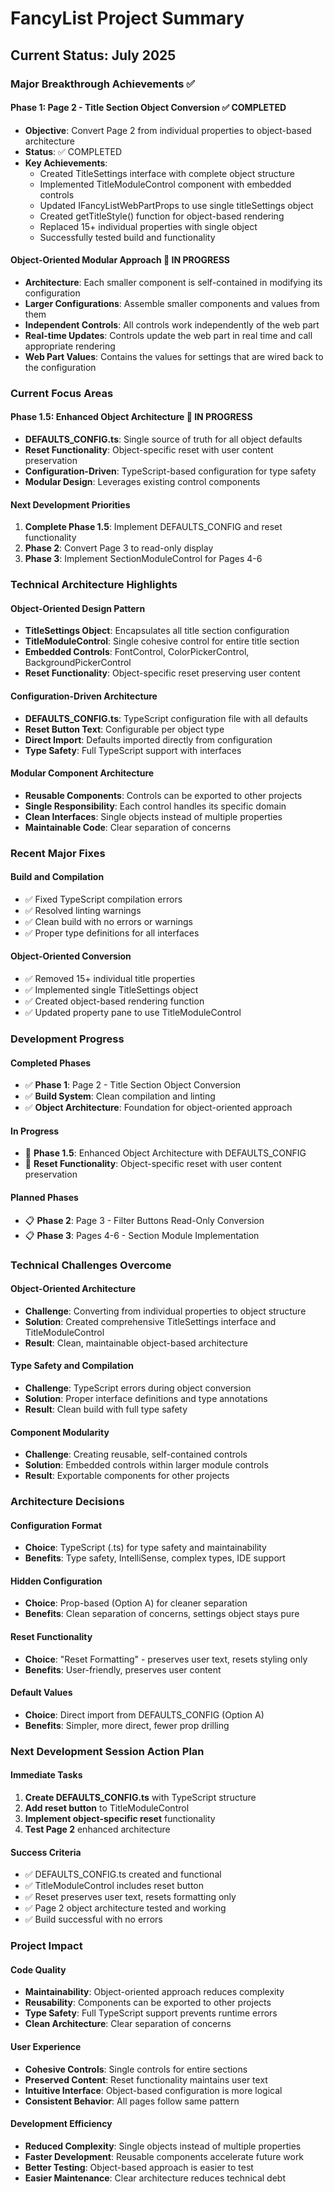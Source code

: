 # FancyList Project Summary

## Current Status: July 2025

### **Major Breakthrough Achievements** ✅

#### **Phase 1: Page 2 - Title Section Object Conversion** ✅ COMPLETED
- **Objective**: Convert Page 2 from individual properties to object-based architecture
- **Status**: ✅ COMPLETED
- **Key Achievements**:
  - Created TitleSettings interface with complete object structure
  - Implemented TitleModuleControl component with embedded controls
  - Updated IFancyListWebPartProps to use single titleSettings object
  - Created getTitleStyle() function for object-based rendering
  - Replaced 15+ individual properties with single object
  - Successfully tested build and functionality

#### **Object-Oriented Modular Approach** 🔄 IN PROGRESS
- **Architecture**: Each smaller component is self-contained in modifying its configuration
- **Larger Configurations**: Assemble smaller components and values from them
- **Independent Controls**: All controls work independently of the web part
- **Real-time Updates**: Controls update the web part in real time and call appropriate rendering
- **Web Part Values**: Contains the values for settings that are wired back to the configuration

### **Current Focus Areas**

#### **Phase 1.5: Enhanced Object Architecture** 🔄 IN PROGRESS
- **DEFAULTS_CONFIG.ts**: Single source of truth for all object defaults
- **Reset Functionality**: Object-specific reset with user content preservation
- **Configuration-Driven**: TypeScript-based configuration for type safety
- **Modular Design**: Leverages existing control components

#### **Next Development Priorities**
1. **Complete Phase 1.5**: Implement DEFAULTS_CONFIG and reset functionality
2. **Phase 2**: Convert Page 3 to read-only display
3. **Phase 3**: Implement SectionModuleControl for Pages 4-6

### **Technical Architecture Highlights**

#### **Object-Oriented Design Pattern**
- **TitleSettings Object**: Encapsulates all title section configuration
- **TitleModuleControl**: Single cohesive control for entire title section
- **Embedded Controls**: FontControl, ColorPickerControl, BackgroundPickerControl
- **Reset Functionality**: Object-specific reset preserving user content

#### **Configuration-Driven Architecture**
- **DEFAULTS_CONFIG.ts**: TypeScript configuration file with all defaults
- **Reset Button Text**: Configurable per object type
- **Direct Import**: Defaults imported directly from configuration
- **Type Safety**: Full TypeScript support with interfaces

#### **Modular Component Architecture**
- **Reusable Components**: Controls can be exported to other projects
- **Single Responsibility**: Each control handles its specific domain
- **Clean Interfaces**: Single objects instead of multiple properties
- **Maintainable Code**: Clear separation of concerns

### **Recent Major Fixes**

#### **Build and Compilation**
- ✅ Fixed TypeScript compilation errors
- ✅ Resolved linting warnings
- ✅ Clean build with no errors or warnings
- ✅ Proper type definitions for all interfaces

#### **Object-Oriented Conversion**
- ✅ Removed 15+ individual title properties
- ✅ Implemented single TitleSettings object
- ✅ Created object-based rendering function
- ✅ Updated property pane to use TitleModuleControl

### **Development Progress**

#### **Completed Phases**
- ✅ **Phase 1**: Page 2 - Title Section Object Conversion
- ✅ **Build System**: Clean compilation and linting
- ✅ **Object Architecture**: Foundation for object-oriented approach

#### **In Progress**
- 🔄 **Phase 1.5**: Enhanced Object Architecture with DEFAULTS_CONFIG
- 🔄 **Reset Functionality**: Object-specific reset with user content preservation

#### **Planned Phases**
- 📋 **Phase 2**: Page 3 - Filter Buttons Read-Only Conversion
- 📋 **Phase 3**: Pages 4-6 - Section Module Implementation

### **Technical Challenges Overcome**

#### **Object-Oriented Architecture**
- **Challenge**: Converting from individual properties to object structure
- **Solution**: Created comprehensive TitleSettings interface and TitleModuleControl
- **Result**: Clean, maintainable object-based architecture

#### **Type Safety and Compilation**
- **Challenge**: TypeScript errors during object conversion
- **Solution**: Proper interface definitions and type annotations
- **Result**: Clean build with full type safety

#### **Component Modularity**
- **Challenge**: Creating reusable, self-contained controls
- **Solution**: Embedded controls within larger module controls
- **Result**: Exportable components for other projects

### **Architecture Decisions**

#### **Configuration Format**
- **Choice**: TypeScript (.ts) for type safety and maintainability
- **Benefits**: Type safety, IntelliSense, complex types, IDE support

#### **Hidden Configuration**
- **Choice**: Prop-based (Option A) for cleaner separation
- **Benefits**: Clean separation of concerns, settings object stays pure

#### **Reset Functionality**
- **Choice**: "Reset Formatting" - preserves user text, resets styling only
- **Benefits**: User-friendly, preserves user content

#### **Default Values**
- **Choice**: Direct import from DEFAULTS_CONFIG (Option A)
- **Benefits**: Simpler, more direct, fewer prop drilling

### **Next Development Session Action Plan**

#### **Immediate Tasks**
1. **Create DEFAULTS_CONFIG.ts** with TypeScript structure
2. **Add reset button** to TitleModuleControl
3. **Implement object-specific reset** functionality
4. **Test Page 2** enhanced architecture

#### **Success Criteria**
- ✅ DEFAULTS_CONFIG.ts created and functional
- ✅ TitleModuleControl includes reset button
- ✅ Reset preserves user text, resets formatting only
- ✅ Page 2 object architecture tested and working
- ✅ Build successful with no errors

### **Project Impact**

#### **Code Quality**
- **Maintainability**: Object-oriented approach reduces complexity
- **Reusability**: Components can be exported to other projects
- **Type Safety**: Full TypeScript support prevents runtime errors
- **Clean Architecture**: Clear separation of concerns

#### **User Experience**
- **Cohesive Controls**: Single controls for entire sections
- **Preserved Content**: Reset functionality maintains user text
- **Intuitive Interface**: Object-based configuration is more logical
- **Consistent Behavior**: All pages follow same pattern

#### **Development Efficiency**
- **Reduced Complexity**: Single objects instead of multiple properties
- **Faster Development**: Reusable components accelerate future work
- **Better Testing**: Object-based approach is easier to test
- **Easier Maintenance**: Clear architecture reduces technical debt 